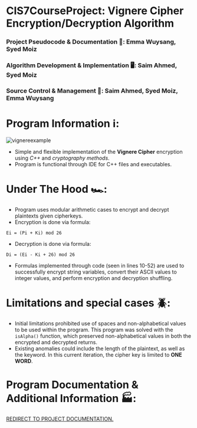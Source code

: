 # CIS7CourseProject: Vignere Cipher Encryption/Decryption Algorithm
### Project Pseudocode & Documentation 📝: Emma Wuysang, Syed Moiz
### Algorithm Development & Implementation 🖥:  Saim Ahmed, Syed Moiz
### Source Control & Management 🚀: Saim Ahmed, Syed Moiz, Emma Wuysang

# Program Information ℹ️: 
![vignereexample](https://github.com/user-attachments/assets/bcdb44b1-af4b-4d53-8b8f-f952157dfe3f)
- Simple and flexible implementation of the **Vignere Cipher** encryption using *C++* and *cryptography methods*.
- Program is functional through IDE for C++ files and executables.

# Under The Hood 🏎️: 

- Program uses modular arithmetic cases to encrypt and decrypt plaintexts given cipherkeys.
- Encryption is done via formula:
```
Ei = (Pi + Ki) mod 26
```
- Decryption is done via formula:
```
Di = (Ei - Ki + 26) mod 26
```
- Formulas implemented through code (seen in lines 10-52) are used to successfully encrypt string variables, convert their ASCII values to integer values, and perform encryption and decryption shuffling.

# Limitations and special cases 🪲:
- Initial limitations prohibited use of spaces and non-alphabetical values to be used within the program. This program was solved with the ```isAlpha()``` function, which preserved non-alphabetical values in both the encrypted and decrypted returns.
- Existing anomalies could include the length of the plaintext, as well as the keyword. In this current iteration, the cipher key is limited to **ONE WORD**.

# Program Documentation & Additional Information 🏭: 
[REDIRECT TO PROJECT DOCUMENTATION.](https://github.com/saimdlx/CIS7CourseProject/blob/50bfe0782bc9fbb7f64c85291c323016f424deb8/CIS7Course%20Project%20DOCUMENTATION.docx.pdf)
